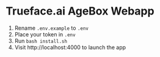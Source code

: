 # Trueface.ai AgeBox Webapp

1. Rename ```.env.example``` to ```.env```
2. Place your token in ```.env```
3. Run ```bash install.sh```
4. Visit http://localhost:4000 to launch the app